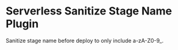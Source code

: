 # Serverless Sanitize Stage Name Plugin

Sanitize stage name before deploy to only include a-zA-Z0-9_.
